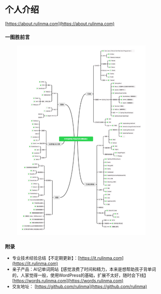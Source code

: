 # 个人介绍

[https://about.rulinma.com](https://about.rulinma.com)

### 一图胜前言

<figure><img src=".gitbook/assets/cv.jpg" alt=""><figcaption></figcaption></figure>

### 附录

* 专业技术经验总结【不定期更新】：[https://it.rulinma.com](https://it.rulinma.com)
* 亲子产品：AI记单词网站【感觉浪费了时间和精力，本来是想帮助孩子背单词的，人家觉得一般，使用WordPress的基础，扩展不太好，随时会下线】 [https://words.rulinma.com](https://words.rulinma.com)
* 交友地址： [https://github.com/rulinma](https://github.com/rulinma)
